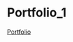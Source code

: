 # Portfolio_1
<a href="https://d-web-developerportfolio.netlify.app/"  target="_blank">Portfolio</a>
